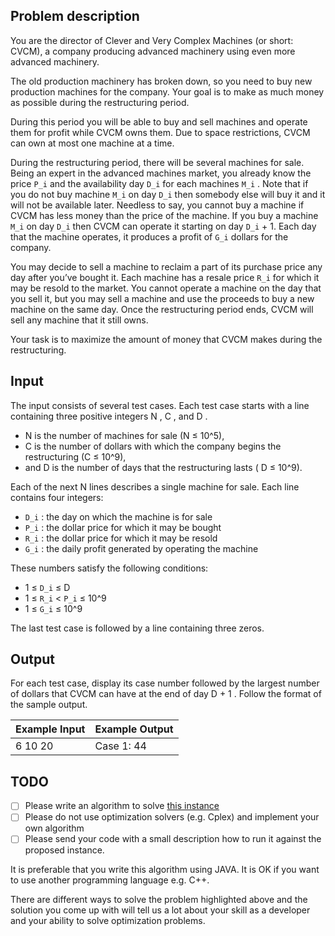 ## Problem description 
You are the director of Clever and Very Complex Machines (or short: CVCM), a company producing advanced machinery using even more advanced machinery. 

The old production machinery has broken down, so you need to buy new production machines for the company. Your goal is to make as much money as possible during the restructuring period. 

During this period you will be able to buy and sell machines and operate them for profit while CVCM owns them. Due to space restrictions, CVCM can own at most one machine at a time. 

During the restructuring period, there will be several machines for sale. Being an expert in the advanced machines market, you already know the price `P_i` and the availability day `D_i` for each machines `M_i` . 
Note that if you do not buy machine `M_i` on day `D_i` then somebody else will buy it and it will not be available later. 
Needless to say, you cannot buy a machine if CVCM has less money than the price of the machine. If you buy a machine `M_i` on day `D_i` then CVCM can operate it starting on day `D_i` + 1. 
Each day that the machine operates, it produces a profit of `G_i` dollars for the company.

You may decide to sell a machine to reclaim a part of its purchase price any day after you’ve bought it.
Each machine has a resale price `R_i` for which it may be resold to the market. You cannot operate a machine on the day that you sell it, but you may sell a machine and use the proceeds to buy a new machine on the same day. Once the restructuring period ends, CVCM will sell any machine that it still owns. 

Your task is to maximize the amount of money that CVCM makes during the restructuring.

## Input

The input consists of several test cases. Each test case starts with a line containing three positive
integers N , C , and D . 

- N is the number of machines for sale (N ≤ 10^5), 
- C is the number of dollars with which the company begins the restructuring (C ≤ 10^9), 
- and D is the number of days that the restructuring lasts ( D ≤ 10^9).

Each of the next N lines describes a single machine for sale. Each line contains four integers:

- `D_i` : the day on which the machine is for sale
- `P_i` : the dollar price for which it may be bought
- `R_i` : the dollar price for which it may be resold
- `G_i` : the daily profit generated by operating the machine

These numbers satisfy the following conditions:

- 1 ≤ `D_i` ≤ D
- 1 ≤ `R_i` < `P_i` ≤ 10^9
- 1 ≤ `G_i` ≤ 10^9

The last test case is followed by a line containing three zeros.

## Output

For each test case, display its case number followed by the largest number of dollars that CVCM can
have at the end of day D + 1 . Follow the format of the sample output.

Example Input | Example Output
-|-
6 10 20 | Case 1: 44

## TODO 

- [ ] Please write an algorithm to solve [this instance](https://github.com/rbaiam/optimization/blob/master/instance.txt) 
- [ ] Please do not use optimization solvers (e.g. Cplex) and implement your own algorithm
- [ ] Please send your code with a small description how to run it against the proposed instance.

It is preferable that you write this algorithm using JAVA. It is OK if you want to use another programming language e.g. C++.

There are different ways to solve the problem highlighted above and the solution you come up with will tell us a lot about your skill as a developer and your ability to solve optimization problems.
